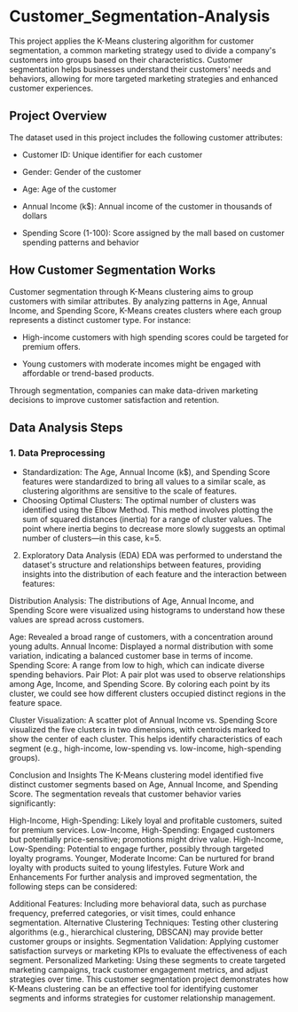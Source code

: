 # Customer_Segmentation-Analysis

This project applies the K-Means clustering algorithm for customer segmentation, a common marketing strategy used to divide a company's customers into groups based on their characteristics. Customer segmentation helps businesses understand their customers' needs and behaviors, allowing for more targeted marketing strategies and enhanced customer experiences.

## Project Overview
The dataset used in this project includes the following customer attributes:

  - Customer ID: Unique identifier for each customer

  - Gender: Gender of the customer

  - Age: Age of the customer

  - Annual Income (k$): Annual income of the customer in thousands of dollars

  - Spending Score (1-100): Score assigned by the mall based on customer spending patterns and behavior


## How Customer Segmentation Works
Customer segmentation through K-Means clustering aims to group customers with similar attributes.
By analyzing patterns in Age, Annual Income, and Spending Score, K-Means creates clusters where each group represents a distinct customer type. For instance:

  - High-income customers with high spending scores could be targeted for premium offers.


  - Young customers with moderate incomes might be engaged with affordable or trend-based products.
    

Through segmentation, companies can make data-driven marketing decisions to improve customer satisfaction and retention.

## Data Analysis Steps


### 1. Data Preprocessing

  - Standardization: The Age, Annual Income (k$), and Spending Score features were standardized to bring all values to a similar scale, as clustering algorithms are sensitive to the scale of features.
  - Choosing Optimal Clusters: The optimal number of clusters was identified using the Elbow Method. This method involves plotting the sum of squared distances (inertia) for a range of cluster values. The point where inertia begins to decrease more slowly suggests an optimal number of clusters—in this case, k=5.
2. Exploratory Data Analysis (EDA)
EDA was performed to understand the dataset's structure and relationships between features, providing insights into the distribution of each feature and the interaction between features:

Distribution Analysis: The distributions of Age, Annual Income, and Spending Score were visualized using histograms to understand how these values are spread across customers.

Age: Revealed a broad range of customers, with a concentration around young adults.
Annual Income: Displayed a normal distribution with some variation, indicating a balanced customer base in terms of income.
Spending Score: A range from low to high, which can indicate diverse spending behaviors.
Pair Plot: A pair plot was used to observe relationships among Age, Income, and Spending Score. By coloring each point by its cluster, we could see how different clusters occupied distinct regions in the feature space.

Cluster Visualization: A scatter plot of Annual Income vs. Spending Score visualized the five clusters in two dimensions, with centroids marked to show the center of each cluster. This helps identify characteristics of each segment (e.g., high-income, low-spending vs. low-income, high-spending groups).

Conclusion and Insights
The K-Means clustering model identified five distinct customer segments based on Age, Annual Income, and Spending Score. The segmentation reveals that customer behavior varies significantly:

High-Income, High-Spending: Likely loyal and profitable customers, suited for premium services.
Low-Income, High-Spending: Engaged customers but potentially price-sensitive; promotions might drive value.
High-Income, Low-Spending: Potential to engage further, possibly through targeted loyalty programs.
Younger, Moderate Income: Can be nurtured for brand loyalty with products suited to young lifestyles.
Future Work and Enhancements
For further analysis and improved segmentation, the following steps can be considered:

Additional Features: Including more behavioral data, such as purchase frequency, preferred categories, or visit times, could enhance segmentation.
Alternative Clustering Techniques: Testing other clustering algorithms (e.g., hierarchical clustering, DBSCAN) may provide better customer groups or insights.
Segmentation Validation: Applying customer satisfaction surveys or marketing KPIs to evaluate the effectiveness of each segment.
Personalized Marketing: Using these segments to create targeted marketing campaigns, track customer engagement metrics, and adjust strategies over time.
This customer segmentation project demonstrates how K-Means clustering can be an effective tool for identifying customer segments and informs strategies for customer relationship management.
